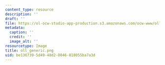 ```yaml
---
content_type: resource
description: ''
draft: ''
file: https://ol-ocw-studio-app-production.s3.amazonaws.com/ocw-www/oll_generic.png
metadata:
  caption: ''
  credit: ''
  image_alt: ''
resourcetype: Image
title: oll_generic.png
uid: be136739-5d49-48d2-8046-818055ba7a3d
---
```

